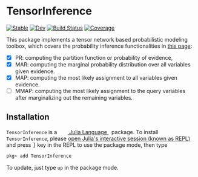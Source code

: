 # TensorInference

[![Stable](https://img.shields.io/badge/docs-stable-blue.svg)](https://mroavi.github.io/TensorInference.jl/stable/)
[![Dev](https://img.shields.io/badge/docs-dev-blue.svg)](https://mroavi.github.io/TensorInference.jl/dev/)
[![Build Status](https://github.com/mroavi/TensorInference.jl/actions/workflows/CI.yml/badge.svg?branch=main)](https://github.com/mroavi/TensorInference.jl/actions/workflows/CI.yml?query=branch%3Amain)
[![Coverage](https://codecov.io/gh/mroavi/TensorInference.jl/branch/main/graph/badge.svg)](https://codecov.io/gh/mroavi/TensorInference.jl)

This package implements a tensor network based probabilistic modeling toolbox, which covers the probability inference functionalities in [this page](https://uaicompetition.github.io/uci-2022/competition-entry/tasks/):
* [x] PR: computing the partition function or probability of evidence,
* [x] MAR: computing the marginal probability distribution over all variables given evidence.
* [x] MAP: computing the most likely assignment to all variables given evidence.
* [ ] MMAP: computing the most likely assignment to the query variables after marginalizing out the remaining variables.

## Installation
<p>
<code>TensorInference</code> is a &nbsp;
    <a href="https://julialang.org">
        <img src="https://raw.githubusercontent.com/JuliaLang/julia-logo-graphics/master/images/julia.ico" width="16em">
        Julia Language
    </a>
    &nbsp; package. To install <code>TensorInference</code>,
    please <a href="https://docs.julialang.org/en/v1/manual/getting-started/">open
    Julia's interactive session (known as REPL)</a> and press <kbd>]</kbd> key in the REPL to use the package mode, then type
</p>

```julia
pkg> add TensorInference
```

To update, just type `up` in the package mode.
